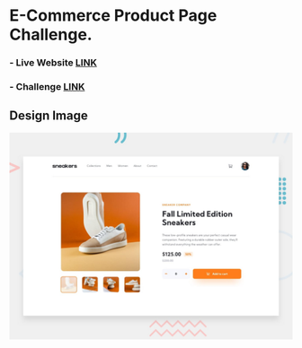 # E-Commerce Product Page Challenge.

### - Live Website [LINK](https://abdraoufx.github.io/frontEndMentor_Challenges/intermediate/E-commerce_product_page)

### - Challenge [LINK](https://www.frontendmentor.io/solutions/ecommerce-product-page-with-localstorage-vanilla-js-and-sass-1c2C6X7B2v)

## Design Image

![Preview_Design_Image](images/desktop-preview.jpg "Design Image")

